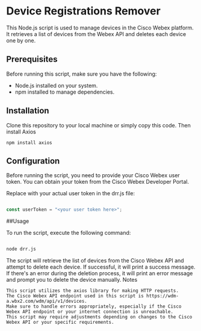 
# Device Registrations Remover

This Node.js script is used to manage devices in the Cisco Webex platform. It retrieves a list of devices from the Webex API and deletes each device one by one.

## Prerequisites

Before running this script, make sure you have the following:

- Node.js installed on your system.
- npm installed to manage dependencies.

## Installation

Clone this repository to your local machine or simply copy this code.
Then install Axios
```
npm install axios
```
## Configuration

Before running the script, you need to provide your Cisco Webex user token. You can obtain your token from the Cisco Webex Developer Portal.

Replace <your user token here> with your actual user token in the drr.js file:

 ``` javascript

const userToken = "<your user token here>";

 ```
##Usage

To run the script, execute the following command:

 ```bash

node drr.js
 ```
The script will retrieve the list of devices from the Cisco Webex API and attempt to delete each device. If successful, it will print a success message. If there's an error during the deletion process, it will print an error message and prompt you to delete the device manually.
Notes

    This script utilizes the axios library for making HTTP requests.
    The Cisco Webex API endpoint used in this script is https://wdm-a.wbx2.com/wdm/api/v1/devices.
    Make sure to handle errors appropriately, especially if the Cisco Webex API endpoint or your internet connection is unreachable.
    This script may require adjustments depending on changes to the Cisco Webex API or your specific requirements.
